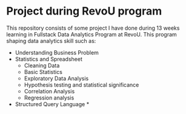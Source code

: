 # Project during RevoU program #

This repository consists of some project I have done during 13 weeks learning in Fullstack Data Analytics Program at RevoU. This program shaping data analytics skill such as:
* Understanding Business Problem
* Statistics and Spreadsheet
  * Cleaning Data
  * Basic Statistics
  * Exploratory Data Analysis
  * Hypothesis testing and statistical significance
  * Correlation Analysis
  * Regression analysis
* Structured Query Language
  * 
